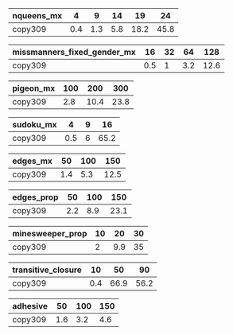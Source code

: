 
| nqueens_mx   |   4 |   9 |   14 |   19 |   24 |
|--------------|-----|-----|------|------|------|
| copy309      | 0.4 | 1.3 |  5.8 | 18.2 | 45.8 |

| missmanners_fixed_gender_mx   |   16 |   32 |   64 |   128 |
|-------------------------------|------|------|------|-------|
| copy309                       |  0.5 |    1 |  3.2 |  12.6 |

| pigeon_mx   |   100 |   200 |   300 |
|-------------|-------|-------|-------|
| copy309     |   2.8 |  10.4 |  23.8 |

| sudoku_mx   |   4 |   9 |   16 |
|-------------|-----|-----|------|
| copy309     | 0.5 |   6 | 65.2 |

| edges_mx   |   50 |   100 |   150 |
|------------|------|-------|-------|
| copy309    |  1.4 |   5.3 |  12.5 |

| edges_prop   |   50 |   100 |   150 |
|--------------|------|-------|-------|
| copy309      |  2.2 |   8.9 |  23.1 |

| minesweeper_prop   |   10 |   20 |   30 |
|--------------------|------|------|------|
| copy309            |    2 |  9.9 |   35 |

| transitive_closure   |   10 |   50 |   90 |
|----------------------|------|------|------|
| copy309              |  0.4 | 66.9 | 56.2 |

| adhesive   |   50 |   100 |   150 |
|------------|------|-------|-------|
| copy309    |  1.6 |   3.2 |   4.6 |
